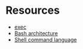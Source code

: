 # Resources 

* [exec](https://systemswe.love/archive/minneapolis-2017/patrick-mooney)
* [Bash architecture](http://www.aosabook.org/en/bash.html)
* [Shell command language](pubs.opengroup.org/onlinepubs/9699919799/utilities/V3_chap02.html)
